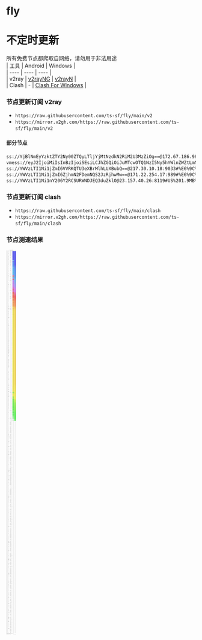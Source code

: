 # fly
# 不定时更新
所有免费节点都爬取自网络，请勿用于非法用途  
|  工具  | Android  | Windows  |  
|  ----  | ----   | ----  |  
| v2ray  | [v2rayNG](https://github.com/2dust/v2rayNG/releases) | [v2rayN](https://github.com/2dust/v2rayN/releases) |  
| Clash  | - | [Clash For Windows](https://github.com/2dust/clashN/releases) | 
  
### 节点更新订阅  v2ray
- `https://raw.githubusercontent.com/ts-sf/fly/main/v2`  
- `https://mirror.v2gh.com/https://raw.githubusercontent.com/ts-sf/fly/main/v2`  

#### 部分节点  
``` 
ss://YjBlNmEyYzktZTY2Ny00ZTQyLTljYjMtNzdkN2RiM2U3MzZiOg==@172.67.186.98:443#%E6%9C%AA%E7%9F%A52
vmess://eyJ2IjoiMiIsInBzIjoiSEsiLCJhZGQiOiJuMTcwOTQ1NzI5Ny5hYWlnZWZtLmNuIiwicG9ydCI6IjQ0MyIsImlkIjoiNGNiYWE0MTgtOTc2Mi00MWQ0LWIxNDQtODM1OTIyZDJkZWJhIiwiYWlkIjoiMCIsInNjeSI6ImF1dG8iLCJuZXQiOiJ3cyIsInR5cGUiOiJub25lIiwiaG9zdCI6Im4xNzA5NDU3Mjk3LmFhaWdlZm0uY24iLCJwYXRoIjoiLyIsInRscyI6InRscyIsInNuaSI6Im4xNzA5NDU3Mjk3LmFhaWdlZm0uY24iLCJ0ZXN0X25hbWUiOiJISyJ9
ss://YWVzLTI1Ni1jZmI6VVRKQTU3eXBrMlhLUXBubQ==@217.30.10.18:9033#%E6%9C%AA%E7%9F%A53%203.2MB%2Fs
ss://YWVzLTI1Ni1jZmI6ZjhmN2FDemNQS2JzRjhwMw==@171.22.254.17:989#%E6%9C%AA%E7%9F%A54%20531.7KB%2Fs
ss://YWVzLTI1Ni1nY206Y2RCSURWNDJEQ3duZklO@23.157.40.26:8119#US%201.9MB%2Fs
```
### 节点更新订阅  clash
- `https://raw.githubusercontent.com/ts-sf/fly/main/clash`  
- `https://mirror.v2gh.com/https://raw.githubusercontent.com/ts-sf/fly/main/clash`  

### 节点测速结果
![image](traffic.png)
